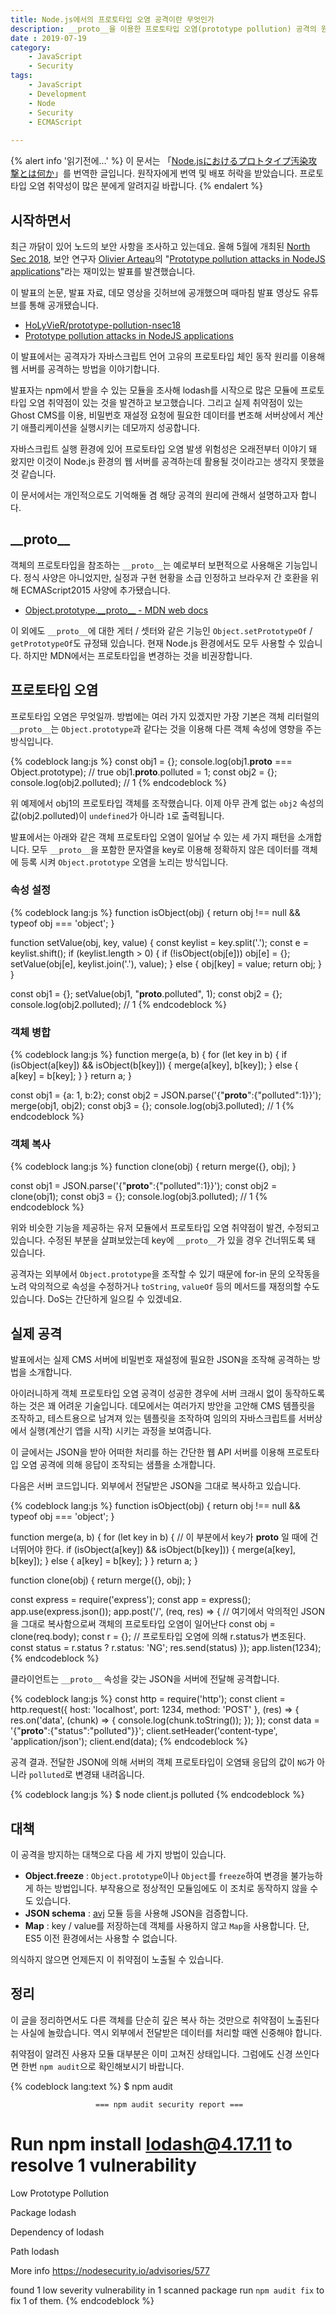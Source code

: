 ```yaml
---
title: Node.js에서의 프로토타입 오염 공격이란 무엇인가
description: __proto__을 이용한 프로토타입 오염(prototype pollution) 공격의 원리를 설명하면서 노드 환경에서 실제 공격이 가능한 사례를 함께 소개합니다.
date : 2019-07-19
category:
    - JavaScript
    - Security
tags:
    - JavaScript
    - Development
    - Node
    - Security
    - ECMAScript
    
---
```


{% alert info '읽기전에...' %}
이 문서는 「[Node.jsにおけるプロトタイプ汚染攻撃とは何か](https://jovi0608.hatenablog.com/entry/2018/10/19/083725)」를 번역한 글입니다. 원작자에게 번역 및 배포 허락을 받았습니다. 프로토타입 오염 취약성이 많은 분에게 알려지길 바랍니다.
{% endalert %}

## 시작하면서

최근 까닭이 있어 노드의 보안 사항을 조사하고 있는데요. 올해 5월에 개최된 [North Sec 2018](https://nsec.io/), 보안 연구자 [Olivier Arteau](https://github.com/HoLyVieR)의 "[Prototype pollution attacks in NodeJS applications](https://www.youtube.com/watch?v=LUsiFV3dsK8)"라는 재미있는 발표를 발견했습니다.

이 발표의 논문, 발표 자료, 데모 영상을 깃허브에 공개했으며 때마침 발표 영상도 유튜브를 통해 공개됐습니다.

 * [HoLyVieR/prototype-pollution-nsec18](https://github.com/HoLyVieR/prototype-pollution-nsec18)
 * [Prototype pollution attacks in NodeJS applications](https://www.youtube.com/watch?v=LUsiFV3dsK8)

이 발표에서는 공격자가 자바스크립트 언어 고유의 프로토타입 체인 동작 원리를 이용해 웹 서버를 공격하는 방법을 이야기합니다.

발표자는 npm에서 받을 수 있는 모듈을 조사해 lodash를 시작으로 많은 모듈에 프로토타입 오염 취약점이 있는 것을 발견하고 보고했습니다. 그리고 실제 취약점이 있는 Ghost CMS를 이용, 비밀번호 재설정 요청에 필요한 데이터를 변조해 서버상에서 계산기 애플리케이션을 실행시키는 데모까지 성공합니다.

자바스크립트 실행 환경에 있어 프로토타입 오염 발생 위험성은 오래전부터 이야기 돼 왔지만 이것이 Node.js 환경의 웹 서버를 공격하는데 활용될 것이라고는 생각지 못했을 것 같습니다.

이 문서에서는 개인적으로도 기억해둘 겸 해당 공격의 원리에 관해서 설명하고자 합니다.

## \_\_proto__

객체의 프로토타입을 참조하는 `__proto__`는 예로부터 보편적으로 사용해온 기능입니다. 정식 사양은 아니었지만, 실정과 구현 현황을 소급 인정하고 브라우저 간 호환을 위해 ECMAScript2015 사양에 추가됐습니다.

 * [Object.prototype.\_\_proto__ - MDN web docs](https://developer.mozilla.org/en-US/docs/Web/JavaScript/Reference/Global_Objects/Object/proto)

이 외에도 `__proto__`에 대한 게터 / 셋터와 같은 기능인 `Object.setPrototypeOf` / `getPrototypeOf`도 규정돼 있습니다. 현재 Node.js 환경에서도 모두 사용할 수 있습니다. 하지만 MDN에서는 프로토타입을 변경하는 것을 비권장합니다. 

## 프로토타입 오염

프로토타입 오염은 무엇일까. 방법에는 여러 가지 있겠지만 가장 기본은 객체 리터럴의 `__proto__`는 `Object.prototype`과 같다는 것을 이용해 다른 객체 속성에 영향을 주는 방식입니다.

{% codeblock lang:js %}
const obj1 = {};
console.log(obj1.__proto__ === Object.prototype); // true
obj1.__proto__.polluted = 1;
const obj2 = {};
console.log(obj2.polluted); // 1
{% endcodeblock %}

위 예제에서 obj1의 프로토타입 객체를 조작했습니다. 이제 아무 관계 없는 `obj2` 속성의 값(obj2.polluted)이 `undefined`가 아니라 `1`로 출력됩니다.

발표에서는 아래와 같은 객체 프로토타입 오염이 일어날 수 있는 세 가지 패턴을 소개합니다. 모두 `__proto__`을 포함한 문자열을 key로 이용해 정확하지 않은 데이터를 객체에 등록 시켜 `Object.prototype` 오염을 노리는 방식입니다.

### 속성 설정

{% codeblock lang:js %}
function isObject(obj) {
  return obj !== null && typeof obj === 'object';
}
 
function setValue(obj, key, value) {
  const keylist = key.split('.');
  const e = keylist.shift();
  if (keylist.length > 0) {
    if (!isObject(obj[e])) obj[e] = {};
    setValue(obj[e], keylist.join('.'), value);
  } else {
    obj[key] = value;
    return obj;
  }
}
 
const obj1 = {};
setValue(obj1, "__proto__.polluted", 1);
const obj2 = {};
console.log(obj2.polluted); // 1
{% endcodeblock %}

### 객체 병합

{% codeblock lang:js %}
function merge(a, b) {
  for (let key in b) {
    if (isObject(a[key]) && isObject(b[key])) {
      merge(a[key], b[key]);
    } else {
      a[key] = b[key];
    }
  }
  return a;
}
 
const obj1 = {a: 1, b:2};
const obj2 = JSON.parse('{"__proto__":{"polluted":1}}');
merge(obj1, obj2);
const obj3 = {};
console.log(obj3.polluted); // 1
{% endcodeblock %}

### 객체 복사

{% codeblock lang:js %}
function clone(obj) {
  return merge({}, obj);
}
 
const obj1 = JSON.parse('{"__proto__":{"polluted":1}}');
const obj2 = clone(obj1);
const obj3 = {};
console.log(obj3.polluted); // 1
{% endcodeblock %}

위와 비슷한 기능을 제공하는 유저 모듈에서 프로토타입 오염 취약점이 발견, 수정되고 있습니다. 수정된 부분을 살펴보았는데 key에 `__proto__`가 있을 경우 건너뛰도록 돼 있습니다.

공격자는 외부에서 `Object.prototype`을 조작할 수 있기 때문에 for-in 문의 오작동을 노려 악의적으로 속성을 수정하거나 `toString`, `valueOf` 등의 메서드를 재정의할 수도 있습니다. DoS는 간단하게 일으킬 수 있겠네요.

## 실제 공격

발표에서는 실제 CMS 서버에 비밀번호 재설정에 필요한 JSON을 조작해 공격하는 방법을 소개합니다.

아이러니하게 객체 프로토타입 오염 공격이 성공한 경우에 서버 크래시 없이 동작하도록 하는 것은 꽤 어려운 기술입니다. 데모에서는 여러가지 방안을 고안해 CMS 템플릿을 조작하고, 테스트용으로 남겨져 있는 템플릿을 조작하여 임의의 자바스크립트를 서버상에서 실행(계산기 앱을 시작) 시키는 과정을 보여줍니다.

이 글에서는 JSON을 받아 어떠한 처리를 하는 간단한 웹 API 서버를 이용해 프로토타입 오염 공격에 의해 응답이 조작되는 샘플을 소개합니다.

다음은 서버 코드입니다. 외부에서 전달받은 JSON을 그대로 복사하고 있습니다.

{% codeblock lang:js %}
function isObject(obj) {
  return obj !== null && typeof obj === 'object';
}
 
function merge(a, b) {
  for (let key in b) {
    // 이 부분에서 key가 __proto__ 일 때에 건너뛰어야 한다.
    if (isObject(a[key]) && isObject(b[key])) {
      merge(a[key], b[key]);
    } else {
      a[key] = b[key];
    }
  }
  return a;
}
 
function clone(obj) {
  return merge({}, obj);
}
 
const express = require('express');
const app = express();
app.use(express.json());
app.post('/', (req, res) => {
  // 여기에서 악의적인 JSON을 그대로 복사함으로써 객체의 프로토타입 오염이 일어난다
  const obj = clone(req.body);
  const r = {};
  // 프로토타입 오염에 의해 r.status가 변조된다.
  const status = r.status ? r.status: 'NG';
  res.send(status)
});
app.listen(1234);
{% endcodeblock %}

클라이언트는 `__proto__` 속성을 갖는 JSON을 서버에 전달해 공격합니다.

{% codeblock lang:js %}
const http = require('http');
const client = http.request({
  host: 'localhost',
  port: 1234,
  method: 'POST'
}, (res) => {
  res.on('data', (chunk) => {
    console.log(chunk.toString());
  });
});
const data = '{"__proto__":{"status":"polluted"}}';
client.setHeader('content-type', 'application/json');
client.end(data);
{% endcodeblock %}

공격 결과. 전달한 JSON에 의해 서버의 객체 프로토타입이 오염돼 응답의 값이 `NG`가 아니라 `polluted`로 변경돼 내려옵니다.

{% codeblock lang:js %}
$ node client.js
polluted
{% endcodeblock %}

## 대책

이 공격을 방지하는 대책으로 다음 세 가지 방법이 있습니다.

 * **Object.freeze** : `Object.prototype`이나 `Object`를 `freeze`하여 변경을 불가능하게 하는 방법입니다. 부작용으로 정상적인 모듈임에도 이 조치로 동작하지 않을 수도 있습니다. 
 * **JSON schema** : [avj](https://ajv.js.org/) 모듈 등을 사용해 JSON을 검증합니다.
 * **Map** : key / value를 저장하는데 객체를 사용하지 않고 `Map`을 사용합니다. 단, ES5 이전 환경에서는 사용할 수 없습니다.

의식하지 않으면 언제든지 이 취약점이 노출될 수 있습니다.

## 정리

이 글을 정리하면서도 다른 객체를 단순히 깊은 복사 하는 것만으로 취약점이 노출된다는 사실에 놀랐습니다. 역시 외부에서 전달받은 데이터를 처리할 때엔 신중해야 합니다. 

취약점이 알려진 사용자 모듈 대부분은 이미 고쳐진 상태입니다. 그럼에도 신경 쓰인다면 한번 `npm audit`으로 확인해보시기 바랍니다.

{% codeblock lang:text %}
$ npm audit
 
                       === npm audit security report ===
 
# Run  npm install lodash@4.17.11  to resolve 1 vulnerability
 
  Low             Prototype Pollution
 
  Package         lodash
 
  Dependency of   lodash
 
  Path            lodash
 
  More info       https://nodesecurity.io/advisories/577
 
 
 
found 1 low severity vulnerability in 1 scanned package
  run `npm audit fix` to fix 1 of them.
{% endcodeblock %}
